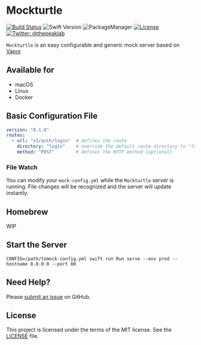 # Mockturtle

[![Build Status](https://travis-ci.com/thepeaklab/mockturtle.svg?branch=master)](https://travis-ci.com/thepeaklab/mockturtle)
![Swift Version](https://img.shields.io/badge/Swift-4.2-brightgreen.svg)
![PackageManager](https://img.shields.io/badge/PackageManager-SPM-brightgreen.svg?style=flat)
[![License](https://img.shields.io/badge/License-MIT-green.svg?style=flat)](https://github.com/thepeaklab/mockturtle/blob/master/LICENSE)
[![Twitter: @thepeaklab](https://img.shields.io/badge/contact-@thepeaklab-009fee.svg?style=flat)](https://twitter.com/thepeaklab)

`Mockturtle` is an easy configurable and generic mock server based on [Vapor](https://vapor.codes).

## Available for 

- macOS
- Linux
- Docker

## Basic Configuration File

```yml
version: "0.1.0"
routes:
  - url: "v1/auth/login"  # defines the route
    directory: "login"    # override the default route directory to "login" (optional)
    method: "POST"        # defines the HTTP method (optional)
```

### File Watch

You can modify your `mock-config.yml` while the `Mockturtle` server is running. File changes will be recognized and the server will update instantly.

## Homebrew

WIP

## Start the Server

```shell
CONFIG=/path/tomock-config.yml swift run Run serve --env prod --hostname 0.0.0.0 --port 80
```

## Need Help?

Please [submit an issue](https://github.com/mockturtle-parser/issues) on GitHub.

## License

This project is licensed under the terms of the MIT license. See the [LICENSE](LICENSE) file.
